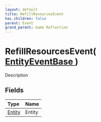 ```yaml
---
layout: default
title: RefillResourcesEvent
has_children: false
parent: Event
grand_parent: Game Reflection
---
```

# RefillResourcesEvent( [ EntityEventBase ](/docs/game-reflection/events/entity_event_base) )
Description 

## Fields

| Type | Name |
|:-------------|:--------------|
| [Entity](/docs/game-reflection/classes/entity) | Entity |

